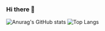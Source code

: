 ### Hi there 👋
![Anurag's GitHub stats](https://github-readme-stats.vercel.app/api?username=vitormartins1&show_icons=true&&include_all_commits=true&count_private=true)
![Top Langs](https://github-readme-stats.vercel.app/api/top-langs/?username=vitormartins1&layout=compact&langs_count=7)
<!--
**vitormartins1/vitormartins1** is a ✨ _special_ ✨ repository because its `README.md` (this file) appears on your GitHub profile.

Here are some ideas to get you started:

- 🔭 I’m currently working on ...
- 🌱 I’m currently learning ...
- 👯 I’m looking to collaborate on ...
- 🤔 I’m looking for help with ...
- 💬 Ask me about ...
- 📫 How to reach me: ...
- 😄 Pronouns: ...
- ⚡ Fun fact: ...
-->
